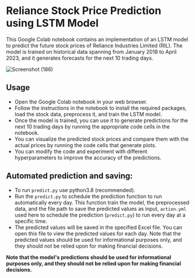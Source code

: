 # Reliance Stock Price Prediction using LSTM Model

This Google Colab notebook contains an implementation of an LSTM model to predict the future stock prices of Reliance Industries Limited (RIL). The model is trained on historical data spanning from January 2018 to April 2023, and it generates forecasts for the next 10 trading days.

![Screenshot (186)](https://user-images.githubusercontent.com/96521078/236998369-f9b2e25e-27ff-4480-b33f-f3e400447c9a.png)

## Usage

- Open the Google Colab notebook in your web browser.
- Follow the instructions in the notebook to install the required packages, load the stock data, preprocess it, and train the LSTM model.
- Once the model is trained, you can use it to generate predictions for the next 10 trading days by running the appropriate code cells in the notebook.
- You can visualize the predicted stock prices and compare them with the actual prices by running the code cells that generate plots.
- You can modify the code and experiment with different hyperparameters to improve the accuracy of the predictions.

## Automated prediction and saving:

- To run `predict.py` use python3.8 (recommended).
- Run the `predict.py` to schedule the prediction function to run automatically every day. This function train the model, the preprocessed data, and the file path to save the predicted values as input, `action.yml` used here to schedule the prediction (`predict.py`) to run every day at a specific time.
- The predicted values will be saved in the specified Excel file. You can open this file to view the predicted values for each day. Note that the predicted values should be used for informational purposes only, and they should not be relied upon for making financial decisions.

**Note that the model's predictions should be used for informational purposes only, and they should not be relied upon for making financial decisions.**
